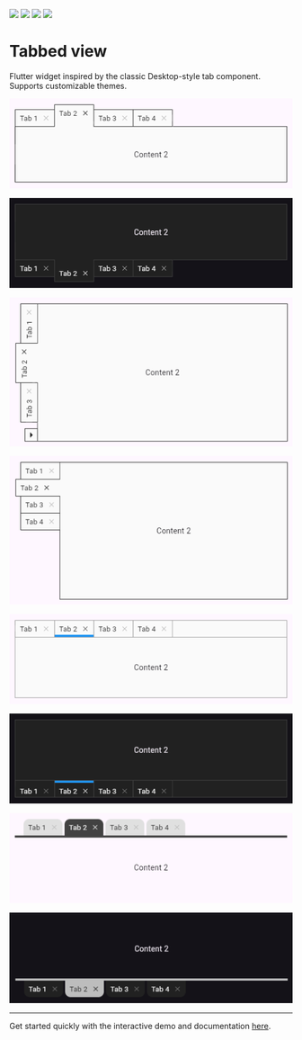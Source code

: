 [![](https://img.shields.io/pub/v/tabbed_view.svg)](https://pub.dev/packages/tabbed_view)
[![](https://img.shields.io/badge/demo-try%20it%20out-blue)](https://caduandrade.github.io/tabbed_view_demo/)
[![](https://img.shields.io/badge/Flutter-%E2%9D%A4-red)](https://flutter.dev/)
![](https://img.shields.io/badge/%F0%9F%91%8D%20and%20%E2%AD%90-are%20free%20and%20motivate%20me-yellow)

# Tabbed view

Flutter widget inspired by the classic Desktop-style tab component. Supports customizable themes.

![](screenshots/classic_top_light.png)

![](screenshots/classic_bottom_dark.png)

![](screenshots/classic_left_light.png)

![](screenshots/classic_left_stacked_light.png)

![](screenshots/underline_top_light.png)

![](screenshots/underline_bottom_dark.png)

![](screenshots/minimalist_top_light.png)

![](screenshots/minimalist_bottom_dark.png)

---

Get started quickly with the interactive demo and documentation [here](https://caduandrade.github.io/tabbed_view_demo/).